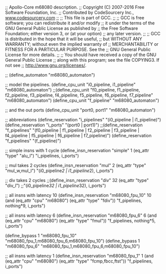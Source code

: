 ;; Apollo-Core m68080 description.
;; Copyright (C) 2007-2016 Free Software Foundation, Inc.
;; Contributed by CodeSourcery Inc., www.codesourcery.com
;;
;; This file is part of GCC.
;;
;; GCC is free software; you can redistribute it and/or modify
;; it under the terms of the GNU General Public License as published by
;; the Free Software Foundation; either version 3, or (at your option)
;; any later version.
;;
;; GCC is distributed in the hope that it will be useful,
;; but WITHOUT ANY WARRANTY; without even the implied warranty of
;; MERCHANTABILITY or FITNESS FOR A PARTICULAR PURPOSE.  See the
;; GNU General Public License for more details.
;;
;; You should have received a copy of the GNU General Public License
;; along with this program; see the file COPYING3.  If not see
;; <http://www.gnu.org/licenses/>.

;; 
(define_automaton "m68080_automaton")

;; model the pipelines.
(define_cpu_unit "i0_pipeline, i1_pipeline" "m68080_automaton")
;;(define_cpu_unit "f0_pipeline, f1_pipeline, f2_pipeline, f3_pipeline, f4_pipeline, f5_pipeline, f6_pipeline, f7_pipeline" "m68080_automaton")
(define_cpu_unit "f_pipeline" "m68080_automaton")

;; and the out ports
(define_cpu_unit "port0, port1" "m68080_automaton")

;; abbreviations
(define_reservation "i_pipelines" "(i0_pipeline | i1_pipeline)")
(define_reservation "i_ports" "(port0 | port1)")
;;(define_reservation "f_pipelines" "(f0_pipeline | f1_pipeline | f2_pipeline | f3_pipeline | f4_pipeline | f5_pipeline | f6_pipeline | f7_pipeline)")
(define_reservation "f_pipelines" "(f_pipeline)")


;; simple insns with 1 cycle
(define_insn_reservation "simple" 1 (eq_attr "type" "alu_l")
"i_pipelines, i_ports")

;; mul takes 2 cycles
(define_insn_reservation "mul" 2 (eq_attr "type" "mul_w,mul_l")
"(i0_pipeline*2 | i1_pipeline*2), i_ports")

;; div takes 2 cycles
;;(define_insn_reservation "div" 32 (eq_attr "type" "div_l")
;;"(i0_pipeline*32 | i1_pipeline*32), i_ports")

;; all insns with latency 10
(define_insn_reservation "m68080_fpu_10" 10
  (and (eq_attr "cpu" "m68080")
	   (eq_attr "type" "fdiv"))
  "f_pipelines, nothing*9, i_ports")

;; all insns with latency 6
(define_insn_reservation "m68080_fpu_6" 6
  (and (eq_attr "cpu" "m68080")
	   (eq_attr "type" "fmul"))
  "f_pipelines, nothing*5, i_ports")

(define_bypass 1 "m68080_fpu_10" "m68080_fpu_1,m68080_fpu_6,m68080_fpu_10")
(define_bypass 1 "m68080_fpu_6" "m68080_fpu_1,m68080_fpu_6,m68080_fpu_10")

;; all insns with latency 1
(define_insn_reservation "m68080_fpu_1" 1
  (and (eq_attr "cpu" "m68080")
	   (eq_attr "type" "fcmp,fbcc,ftst"))
  "f_pipelines, i_ports")
